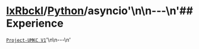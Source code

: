 # [lxRbckl](https://github.com/lxRbckl/lxRbckl/tree/main)/[Python](https://github.com/lxRbckl/lxRbckl/tree/main/Python)/asyncio'\n\n---\n'## Experience
[`Project-UMKC V1`](https://github.com/lxRbckl/Project-UMKC/blob/V1/README.md)'\n\n---\n'